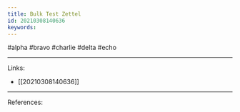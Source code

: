 ```yaml
---
title: Bulk Test Zettel
id: 20210308140636
keywords:
---
```

#alpha #bravo #charlie #delta #echo

---
Links:

- [[20210308140636]]

---
References:
